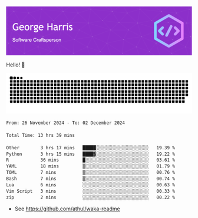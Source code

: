 ![img](./assets/github-header.png)

Hello! :wave:

<div align="center">
  <img  src="https://raw.githubusercontent.com/1999AZZAR/1999AZZAR/readme/resources/grid-snake.svg" alt="snake" />
</div>

<!--START_SECTION:waka-->

```txt
From: 26 November 2024 - To: 02 December 2024

Total Time: 13 hrs 39 mins

Other        3 hrs 17 mins   █████░░░░░░░░░░░░░░░░░░░░   19.39 %
Python       3 hrs 15 mins   ████▓░░░░░░░░░░░░░░░░░░░░   19.22 %
R            36 mins         █░░░░░░░░░░░░░░░░░░░░░░░░   03.61 %
YAML         18 mins         ▒░░░░░░░░░░░░░░░░░░░░░░░░   01.79 %
TOML         7 mins          ▒░░░░░░░░░░░░░░░░░░░░░░░░   00.76 %
Bash         7 mins          ▒░░░░░░░░░░░░░░░░░░░░░░░░   00.74 %
Lua          6 mins          ░░░░░░░░░░░░░░░░░░░░░░░░░   00.63 %
Vim Script   3 mins          ░░░░░░░░░░░░░░░░░░░░░░░░░   00.33 %
zip          2 mins          ░░░░░░░░░░░░░░░░░░░░░░░░░   00.22 %
```

<!--END_SECTION:waka-->

- See <https://github.com/athul/waka-readme>
